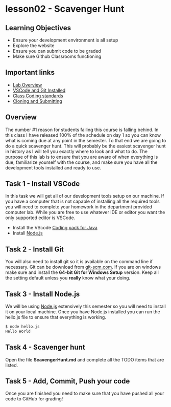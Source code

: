 # lesson02 - Scavenger Hunt


## Learning Objectives

- Ensure your development environment is all setup
- Explore the website
- Ensure you can submit code to be graded
- Make sure Github Classrooms functioning

## Important links

- [Lab Overview]()
- [VSCode and Git Installed](https://www.youtube.com/watch?v=lix7G-S8ox8)
- [Class Coding standards](https://shanep-web.github.io/docs/coding-standards.html)
- [Cloning and Submitting](https://shanep-web.github.io/docs/github.html)

## Overview

The number #1 reason for students failing this course is falling behind. In this class I have
released 100% of the schedule on day 1 so you can know what is coming due at any point in the
semester.  To that end we are going to do a quick scavenger hunt. This will probably be the easiest
scavenger hunt in history as I will tell you exactly where to look and what to do. The purpose of
this lab is to ensure that you are aware of when everything is due, familiarize yourself with the
course, and make sure you have all the development tools installed and ready to use.

## Task 1 - Install VSCode

In this task we will get all of our development tools setup on our machine. If you have a computer
that is not capable of installing all the required tools you will need to complete your homework in
the department provided computer lab. While you are free to use whatever IDE or editor you want the
only supported editor is VSCode.

- Install the VScode [Coding pack for Java](https://code.visualstudio.com/learn/educators/installers)
- Install [Node.js](https://nodejs.org/en/download/)

## Task 2 - Install Git

You will also need to install git so it is available on the command line if necessary. Git can be
download from [git-scm.com](http://git-scm.com/). If you are on windows make sure and install the
**64-bit Git for Windows Setup** version. Keep all the setting default unless you **really** know
what your doing.

## Task 3 - Install Node.js

We will be using [Node.js](https://nodejs.org/en/download/) extensively this semester so you will need
to install it on your local machine. Once you have Node.js installed you can run the hello.js file
to ensure that everything is working.

```bash
$ node hello.js
Hello World
```

## Task 4 - Scavenger hunt

Open the file **ScavengerHunt.md** and complete all the TODO items that are listed. 

## Task 5 - Add, Commit, Push your code

Once you are finished you need to make sure that you have pushed all your code to GitHub for grading!